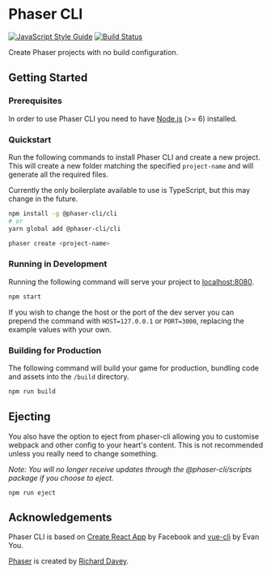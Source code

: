 # Phaser CLI

[![JavaScript Style Guide](https://img.shields.io/badge/code_style-standard-brightgreen.svg)](https://standardjs.com)
[![Build Status](https://travis-ci.org/phaser-cli/phaser-cli.svg?branch=master)](https://travis-ci.org/phaser-cli/phaser-cli)

Create Phaser projects with no build configuration.

## Getting Started

### Prerequisites

In order to use Phaser CLI you need to have [Node.js][1] (>= 6) installed.

### Quickstart

Run the following commands to install Phaser CLI and create a new project. This
will create a new folder matching the specified `project-name` and will generate
all the required files.

Currently the only boilerplate available to use is TypeScript, but this may
change in the future.

```bash
npm install -g @phaser-cli/cli
# or
yarn global add @phaser-cli/cli

phaser create <project-name>
```

### Running in Development

Running the following command will serve your project to [localhost:8080][2].

```bash
npm start
```

If you wish to change the host or the port of the dev server you can prepend the
command with `HOST=127.0.0.1` or `PORT=3000`, replacing the example values with
your own.

### Building for Production

The following command will build your game for production, bundling code and
assets into the `/build` directory.

```bash
npm run build
```

## Ejecting

You also have the option to eject from phaser-cli allowing you to customise
webpack and other config to your heart's content. This is not recommended unless
you really need to change something.

_Note: You will no longer receive updates through the @phaser-cli/scripts
package if you choose to eject._

```
npm run eject
```

## Acknowledgements

Phaser CLI is based on [Create React App][3] by Facebook and [vue-cli][4] by
Evan You.

[Phaser][5] is created by [Richard Davey][6].

[1]: https://nodejs.org
[2]: http://localhost:8080
[3]: https://github.com/facebook/create-react-app
[4]: https://github.com/vuejs/vue-cli
[5]: https://github.com/photonstorm/phaser
[6]: https://twitter.com/photonstorm
